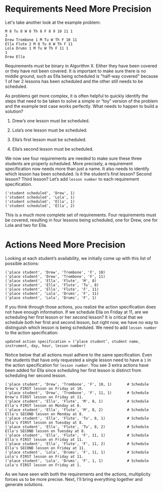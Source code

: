 # Requirements Need More Precision

Let's take another look at the example problem:

```
M 8 Tu 8 W 8 Th 8 F 8 9 10 11 1
3
Drew Trombone 1 M Tu W Th F 10 11
Ella Flute 2 M 8 Tu 8 W Th F 11
Lola Drums 1 M Tu W Th F 11 1
1
Drew Ella
```

Requirements must be binary in Algorithm X. Either they have been covered or they have not been covered. It is important to make sure there is no middle ground, such as Ella being scheduled is "half-way covered" because 1 of her 2 lessons has been scheduled and the other still needs to be scheduled.

As problems get more complex, it is often helpful to quickly identify the steps that need to be taken to solve a simple or “toy” version of the problem and the example test case works perfectly. What needs to happen to build a solution?

1. Drew’s one lesson must be scheduled.

1. Lola’s one lesson must be scheduled.

1. Ella’s first lesson must be scheduled.

1. Ella’s second lesson must be scheduled.

We now see four requirements are needed to make sure these three students are properly scheduled. More precisely, a requirement specification now needs more than just a name. It also needs to identify which lesson has been scheduled. Is it the student’s first lesson? Second lesson? Third lesson? Let’s add `lesson number` to each requirement specification.

```text
('student scheduled', 'Drew', 1)
('student scheduled', 'Lola', 1)
('student scheduled', 'Ella', 1)
('student scheduled', 'Ella', 2)
```

This is a much more complete set of requirements. Four requirements must be covered, resulting in four lessons being scheduled, one for Drew, one for Lola and two for Ella.

# Actions Need More Precision

Looking at each student’s availability, we initially come up with this list of possible actions:

```
('place student', 'Drew', 'Trombone', 'F', 10)
('place student', 'Drew', 'Trombone', 'F', 11)
('place student', 'Ella', 'Flute', 'M', 8)
('place student', 'Ella', 'Flute', 'Tu', 8)
('place student', 'Ella', 'Flute', 'F', 11)
('place student', 'Lola', 'Drums', 'F', 11)
('place student', 'Lola', 'Drums', 'F', 1)
```

If you think through those actions, you realize the action specification does not have enough information. If we schedule Ella on Friday at 11, are we scheduling her first lesson or her second lesson? It is critical that we schedule both her first and second lesson, but right now, we have no way to distinguish which lesson is being scheduled. We need to add `lesson number` to the action specification:

```
updated action specification = (‘place student’, student name, instrument, day, hour, lesson number)
```

Notice below that all actions must adhere to the same specification. Even the students that have only requested a single lesson need to have a `1` in the action specification for `lesson number`. You see 3 extra actions have been added for Ella since scheduling her first lesson is distinct from scheduling her second lesson.

```
('place student', 'Drew', 'Trombone', 'F', 10, 1)       # Schedule Drew's FIRST lesson on Friday at 10.
('place student', 'Drew', 'Trombone', 'F', 11, 1)       # Schedule Drew's FIRST lesson on Friday at 11.
('place student', 'Ella', 'Flute', 'M', 8, 1)           # Schedule Ella's FIRST lesson on Monday at 8.
('place student', 'Ella', 'Flute', 'M', 8, 2)           # Schedule Ella's SECOND lesson on Monday at 8.
('place student', 'Ella', 'Flute', 'Tu', 8, 1)          # Schedule Ella's FIRST lesson on Tuesday at 8.
('place student', 'Ella', 'Flute', 'Tu', 8, 2)          # Schedule Ella's SECOND lesson on Tuesday at 8.
('place student', 'Ella', 'Flute', 'F', 11, 1)          # Schedule Ella's FIRST lesson on Friday at 11.
('place student', 'Ella', 'Flute', 'F', 11, 2)          # Schedule Ella's SECOND lesson on Friday at 11.
('place student', 'Lola', 'Drums', 'F', 11, 1)          # Schedule Lola's FIRST lesson on Friday at 11.
('place student', 'Lola', 'Drums', 'F', 1, 1)           # Schedule Lola's FIRST lesson on Friday at 1.
```

As we have seen with both the requirements and the actions, multiplicity forces us to be more precise. Next, I'll bring everything together and generate solutions.
